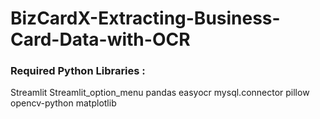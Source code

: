 # BizCardX-Extracting-Business-Card-Data-with-OCR

### Required Python Libraries :  
Streamlit 
Streamlit_option_menu
pandas
easyocr
mysql.connector
pillow
opencv-python
matplotlib



